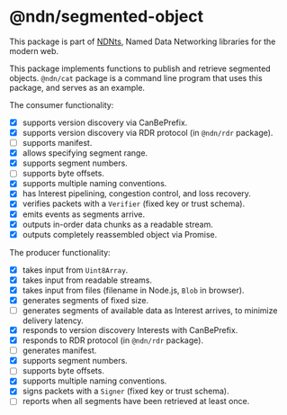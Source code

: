 # @ndn/segmented-object

This package is part of [NDNts](https://yoursunny.com/p/NDNts/), Named Data Networking libraries for the modern web.

This package implements functions to publish and retrieve segmented objects.
`@ndn/cat` package is a command line program that uses this package, and serves as an example.

The consumer functionality:

* [X] supports version discovery via CanBePrefix.
* [X] supports version discovery via RDR protocol (in `@ndn/rdr` package).
* [ ] supports manifest.
* [X] allows specifying segment range.
* [X] supports segment numbers.
* [ ] supports byte offsets.
* [X] supports multiple naming conventions.
* [X] has Interest pipelining, congestion control, and loss recovery.
* [X] verifies packets with a `Verifier` (fixed key or trust schema).
* [X] emits events as segments arrive.
* [X] outputs in-order data chunks as a readable stream.
* [X] outputs completely reassembled object via Promise.

The producer functionality:

* [X] takes input from `Uint8Array`.
* [X] takes input from readable streams.
* [X] takes input from files (filename in Node.js, `Blob` in browser).
* [X] generates segments of fixed size.
* [ ] generates segments of available data as Interest arrives, to minimize delivery latency.
* [X] responds to version discovery Interests with CanBePrefix.
* [X] responds to RDR protocol (in `@ndn/rdr` package).
* [ ] generates manifest.
* [X] supports segment numbers.
* [ ] supports byte offsets.
* [X] supports multiple naming conventions.
* [X] signs packets with a `Signer` (fixed key or trust schema).
* [ ] reports when all segments have been retrieved at least once.
